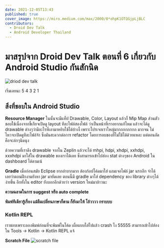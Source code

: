 ```yaml
---
date: 2021-12-05T13:43
published: true
cover_image: https://miro.medium.com/max/2000/0*ohpK1OTQGjpLjBLC
contributors:
  - Droid Dev Talk
  - Android Developer Thailand
---
```


# มาสรุปจาก Droid Dev Talk ตอนที่ 6 เกี่ยวกับ Android Studio กันสักนิด

![driod dev talk](https://miro.medium.com/max/2000/0*ohpK1OTQGjpLjBLC)

เริ่มเลยนะ 5 4 3 2 1

## สิ่งที่ชอบใน Android Studio

**Resource Manager** 
ในนั้นจะมีแท็ป Drawable, Color, Layout แล้วก็ Mip Map ส่วนตัวชอบใช้เนื่องจากขี้เกียจเปิดดู layout ทีละไฟล์สองไฟล์ ว่าเป็นหน้าที่เราอยากแก้ไหม แล้วจะได้ดู drawable ต่างๆว่ามีอะไรที่เอามาหยิบใช้ได้บ้างงี้ เพราะโปรเจกเราใหญ่มากกกกกกกก มากจน ไม่ไหวจะเปิดดูทีละไฟล์จ้า ซึ่งมันสะดวกต่อการ refactor โดยการลบของที่ไม่ใช้ได้ด้วยแหละ แต่ตอนอัดคือจะล่กๆนิดนุง

ด้วยความที่เราดึง drawable จากใน Zeplin แล้วจะได้ mhpi, hdpi, xhdpi, xxhdpi, xxxhdpi มาใส่ใน drawable ของเราได้เลย ซึ่งสามารถเข้าไปส่อง stat ต่างๆของ Android ใน dashboard ได้ตามเน้

**Gradle**
เมื่อก่อนสมัย Eclipse ยากลำบากมาก ต้องก้อปโค้ดมาใส่ แถมเจอไฟล์ jar นรกอีก จำได้เลยว่าตอนฝึกงานยังหา jar มายัดเลย ตอนนี้มี gradle มาใส่ dependency ของ library ต่างๆได้ง่ายขึ้น อีกทั้งใน editor ยังบอกอีกด้วยว่า version ใหม่มาล้าวนะ

**ความฉลาดในการ suggest หรือ auto complete**

**พิมพ์ทีเดียวรู้เรื่อง แม้ลืมเปลี่ยนภาษาก็ตาม ก็ยังมาให้ โอ้วววว กราบบบ**

### Kotlin REPL

เราชอบเพราะลองพิมพ์ก่อนที่จะพิมพ์ในโค้ด เผื่อแบบใส่ไปแล้ว crash ไง 55555 สามารถเข้าไปส่องใน Tools -> Kotlin -> Kotlin REPL แจ้

**Scratch File**
![scratch file](https://miro.medium.com/max/736/1*DUG-EuItThYmZQr4VrEb4A.png)